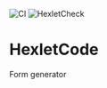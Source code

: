 ![CI](https://github.com/kanigreg/rials-project-63/actions/workflows/main.yml/badge.svg)
![HexletCheck](https://github.com/kanigreg/rials-project-63/actions/workflows/hexlet-check.yml/badge.svg)

# HexletCode

Form generator

